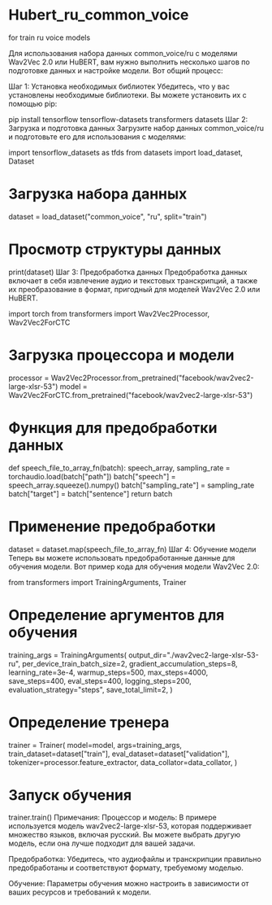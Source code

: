 # Hubert_ru_common_voice
for train ru voice models

Для использования набора данных common_voice/ru с моделями Wav2Vec 2.0 или HuBERT, вам нужно выполнить несколько шагов по подготовке данных и настройке модели. Вот общий процесс:

Шаг 1: Установка необходимых библиотек
Убедитесь, что у вас установлены необходимые библиотеки. Вы можете установить их с помощью pip:


pip install tensorflow tensorflow-datasets transformers datasets
Шаг 2: Загрузка и подготовка данных
Загрузите набор данных common_voice/ru и подготовьте его для использования с моделями:


import tensorflow_datasets as tfds
from datasets import load_dataset, Dataset

# Загрузка набора данных
dataset = load_dataset("common_voice", "ru", split="train")

# Просмотр структуры данных
print(dataset)
Шаг 3: Предобработка данных
Предобработка данных включает в себя извлечение аудио и текстовых транскрипций, а также их преобразование в формат, пригодный для моделей Wav2Vec 2.0 или HuBERT.


import torch
from transformers import Wav2Vec2Processor, Wav2Vec2ForCTC

# Загрузка процессора и модели
processor = Wav2Vec2Processor.from_pretrained("facebook/wav2vec2-large-xlsr-53")
model = Wav2Vec2ForCTC.from_pretrained("facebook/wav2vec2-large-xlsr-53")

# Функция для предобработки данных
def speech_file_to_array_fn(batch):
    speech_array, sampling_rate = torchaudio.load(batch["path"])
    batch["speech"] = speech_array.squeeze().numpy()
    batch["sampling_rate"] = sampling_rate
    batch["target"] = batch["sentence"]
    return batch

# Применение предобработки
dataset = dataset.map(speech_file_to_array_fn)
Шаг 4: Обучение модели
Теперь вы можете использовать предобработанные данные для обучения модели. Вот пример кода для обучения модели Wav2Vec 2.0:


from transformers import TrainingArguments, Trainer

# Определение аргументов для обучения
training_args = TrainingArguments(
    output_dir="./wav2vec2-large-xlsr-53-ru",
    per_device_train_batch_size=2,
    gradient_accumulation_steps=8,
    learning_rate=3e-4,
    warmup_steps=500,
    max_steps=4000,
    save_steps=400,
    eval_steps=400,
    logging_steps=200,
    evaluation_strategy="steps",
    save_total_limit=2,
)

# Определение тренера
trainer = Trainer(
    model=model,
    args=training_args,
    train_dataset=dataset["train"],
    eval_dataset=dataset["validation"],
    tokenizer=processor.feature_extractor,
    data_collator=data_collator,
)

# Запуск обучения
trainer.train()
Примечания:
Процессор и модель: В примере используется модель wav2vec2-large-xlsr-53, которая поддерживает множество языков, включая русский. Вы можете выбрать другую модель, если она лучше подходит для вашей задачи.

Предобработка: Убедитесь, что аудиофайлы и транскрипции правильно предобработаны и соответствуют формату, требуемому моделью.

Обучение: Параметры обучения можно настроить в зависимости от ваших ресурсов и требований к модели.
